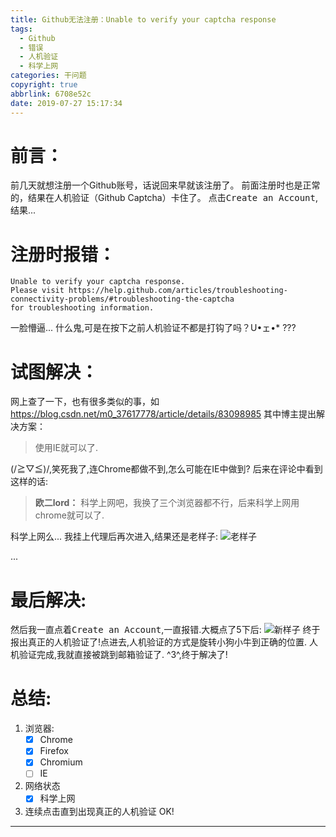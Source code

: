 ```yaml
---
title: Github无法注册：Unable to verify your captcha response
tags:
  - Github
  - 错误
  - 人机验证
  - 科学上网
categories: 干问题
copyright: true
abbrlink: 6708e52c
date: 2019-07-27 15:17:34
---
```

# 前言：
前几天就想注册一个Github账号，话说回来早就该注册了。
前面注册时也是正常的，结果在人机验证（Github Captcha）卡住了。
点击<kbd>Create an Account</kbd>,结果...
# 注册时报错：
```
Unable to verify your captcha response. 
Please visit https://help.github.com/articles/troubleshooting-connectivity-problems/#troubleshooting-the-captcha
for troubleshooting information.
```
一脸懵逼...
什么鬼,可是在按下之前人机验证不都是打钩了吗？U•ェ•*
???
# 试图解决：
网上查了一下，也有很多类似的事，如<https://blog.csdn.net/m0_37617778/article/details/83098985>
其中博主提出解决方案：
> 使用IE就可以了.

(/≧▽≦)/,笑死我了,连Chrome都做不到,怎么可能在IE中做到?
后来在评论中看到这样的话:

> **欧二lord：**
> 科学上网吧，我换了三个浏览器都不行，后来科学上网用chrome就可以了.

科学上网么...
我挂上代理后再次进入,结果还是老样子:
![老样子](https://npm.elemecdn.com/chenyfan-oss@1.0.0/pic/GITHUB_ERROR.jpg "还是老样子啊")

...

# 最后解决:
然后我一直点着<kbd>Create an Account</kbd>,一直报错.大概点了5下后:
![新样子](https://npm.elemecdn.com/chenyfan-oss@1.0.0/pic/GITHUB_CAPTCHA.jpg "=_=换了个样子")
终于报出真正的人机验证了!点进去,人机验证的方式是旋转小狗小牛到正确的位置.
人机验证完成,我就直接被跳到邮箱验证了.
^3^,终于解决了!
# 总结:
1. 浏览器:
	- [x] Chrome
	- [x] Firefox
	- [x] Chromium
	- [ ] IE
2. 网络状态
	- [x] 科学上网
3. 连续点击直到出现真正的人机验证
OK!
- - -

